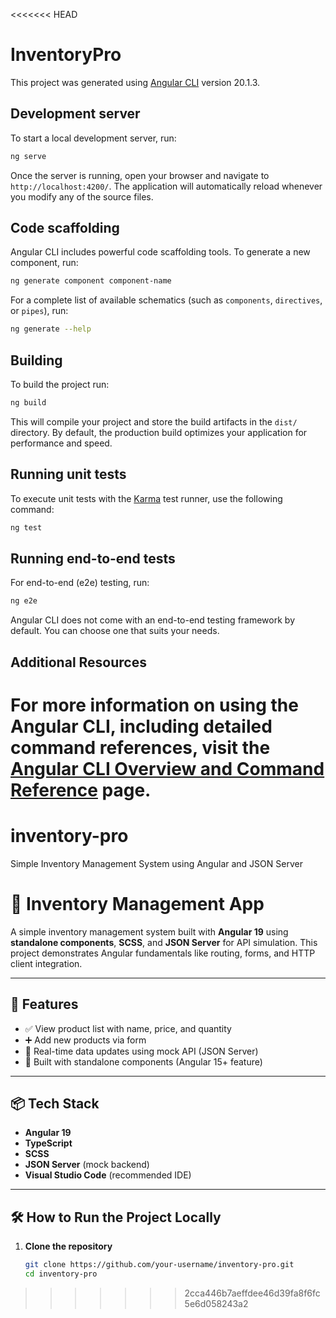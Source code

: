 <<<<<<< HEAD
# InventoryPro

This project was generated using [Angular CLI](https://github.com/angular/angular-cli) version 20.1.3.

## Development server

To start a local development server, run:

```bash
ng serve
```

Once the server is running, open your browser and navigate to `http://localhost:4200/`. The application will automatically reload whenever you modify any of the source files.

## Code scaffolding

Angular CLI includes powerful code scaffolding tools. To generate a new component, run:

```bash
ng generate component component-name
```

For a complete list of available schematics (such as `components`, `directives`, or `pipes`), run:

```bash
ng generate --help
```

## Building

To build the project run:

```bash
ng build
```

This will compile your project and store the build artifacts in the `dist/` directory. By default, the production build optimizes your application for performance and speed.

## Running unit tests

To execute unit tests with the [Karma](https://karma-runner.github.io) test runner, use the following command:

```bash
ng test
```

## Running end-to-end tests

For end-to-end (e2e) testing, run:

```bash
ng e2e
```

Angular CLI does not come with an end-to-end testing framework by default. You can choose one that suits your needs.

## Additional Resources

For more information on using the Angular CLI, including detailed command references, visit the [Angular CLI Overview and Command Reference](https://angular.dev/tools/cli) page.
=======
# inventory-pro
Simple Inventory Management System using Angular and JSON Server
# 🧾 Inventory Management App

A simple inventory management system built with **Angular 19** using **standalone components**, **SCSS**, and **JSON Server** for API simulation. This project demonstrates Angular fundamentals like routing, forms, and HTTP client integration.

---

## 🚀 Features

- ✅ View product list with name, price, and quantity  
- ➕ Add new products via form  
- 🔁 Real-time data updates using mock API (JSON Server)  
- 🧱 Built with standalone components (Angular 15+ feature)

---

## 📦 Tech Stack

- **Angular 19**
- **TypeScript**
- **SCSS**
- **JSON Server** (mock backend)
- **Visual Studio Code** (recommended IDE)

---

## 🛠️ How to Run the Project Locally

1. **Clone the repository**

   ```bash
   git clone https://github.com/your-username/inventory-pro.git
   cd inventory-pro
>>>>>>> 2cca446b7aeffdee46d39fa8f6fc5e6d058243a2
